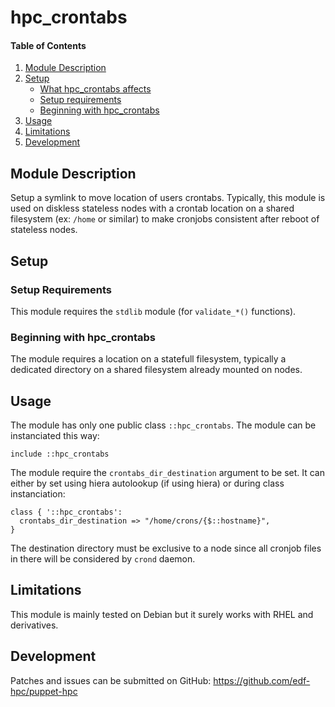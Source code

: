 # hpc_crontabs

#### Table of Contents

1. [Module Description](#module-description)
2. [Setup](#setup)
    * [What hpc_crontabs affects](#what-hpc_crontabs-affects)
    * [Setup requirements](#setup-requirements)
    * [Beginning with hpc_crontabs](#beginning-with-hpc_crontabs)
3. [Usage](#usage)
4. [Limitations](#limitations)
5. [Development](#development)

## Module Description

Setup a symlink to move location of users crontabs. Typically, this module is
used on diskless stateless nodes with a crontab location on a shared filesystem
(ex: `/home` or similar) to make cronjobs consistent after reboot of stateless
nodes.

## Setup

### Setup Requirements

This module requires the `stdlib` module (for `validate_*()` functions).

### Beginning with hpc_crontabs

The module requires a location on a statefull filesystem, typically a dedicated
directory on a shared filesystem already mounted on nodes.

## Usage

The module has only one public class `::hpc_crontabs`. The module can be
instanciated this way:

```
include ::hpc_crontabs
```

The module require the `crontabs_dir_destination` argument to be set. It can
either by set using hiera autolookup (if using hiera) or during class
instanciation:

```
class { '::hpc_crontabs':
  crontabs_dir_destination => "/home/crons/{$::hostname}",
}
```

The destination directory must be exclusive to a node since all cronjob files
in there will be considered by `crond` daemon.

## Limitations

This module is mainly tested on Debian but it surely works with RHEL and
derivatives.

## Development

Patches and issues can be submitted on GitHub:
https://github.com/edf-hpc/puppet-hpc
